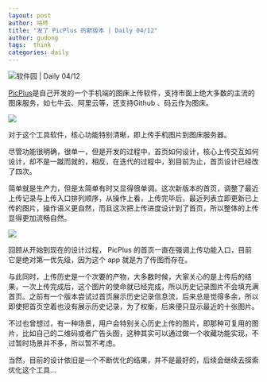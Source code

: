 ```yaml
---
layout: post
author: 咕咚
title: "发了 PicPlus 的新版本 | Daily 04/12"
author: gudong
tags:  think
categories: daily
---
```


![软件园 | Daily 04/12](https://gitee.com/maoruibin/assert/raw/master/pic/2020/IMG_20200412_092218.jpg)

[PicPlus](https://www.coolapk.com/apk/name.gudong.pic)是自己开发的一个手机端的图床上传软件，支持市面上绝大多数的主流的图床服务，如七牛云、阿里云等，还支持Github 、码云作为图床。

![](https://gitee.com/maoruibin/assert/raw/master/pic/2020/mmexport1586700971842.jpg)
 
对于这个工具软件，核心功能特别清晰，即上传手机图片到图床服务器。

尽管功能很明确，很单一，但是开发的过程中，首页如何设计，核心上传交互如何设计，却不是一蹴而就的，相反，在迭代的过程中，到目前为止，首页设计已经改了四次。

简单就是生产力，但是太简单有时又显得很单调。这次新版本的首页，调整了最近上传记录与上传入口排列顺序，从操作上看，上传完毕后，最近列表立即更新已上传的图片，操作语义更自然，而且这次把上传进度设计到了首页，所以整体的上传显得更加流畅自然。

![](https://gitee.com/maoruibin/assert/raw/master/pic/2020/Screenshot_20200412-200155.jpg)

回顾从开始到现在的设计过程， PicPlus 的首页一直在强调上传功能入口，目前它是绝对第一优先级，因为这个 app 就是为了传图而存在。

与此同时，上传历史是一个次要的产物，大多数时候，大家关心的是上传后的结果，一次上传完成后，这个图片的使命就已经完成，所以历史记录图片不会填充满首页。之前有一个版本尝试过首页展示历史记录信息流，后来总是觉得多余，所以即使把首页空着也没有展示历史记录，为了权衡，后来便只显示最近的十张图片。

不过也曾想过，有一种场景，用户会特别关心历史上传的图片，即那种可复用的图片，比如自己的二维码或者广告头图，这种其实可以通过做一个收藏功能实现，不过暂时场景并不多，所以暂不考虑。

当然，目前的设计依旧是一个不断优化的结果，并不是最好的，后续会继续去探索优化这个工具…
